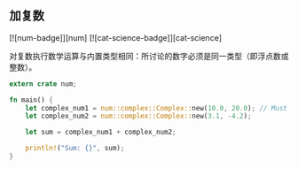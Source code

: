 ## 加复数

[![num-badge]][num] [![cat-science-badge]][cat-science]

对复数执行数学运算与内置类型相同：所讨论的数字必须是同一类型（即浮点数或整数）。

```rust
extern crate num;

fn main() {
    let complex_num1 = num::complex::Complex::new(10.0, 20.0); // Must use floats
    let complex_num2 = num::complex::Complex::new(3.1, -4.2);

    let sum = complex_num1 + complex_num2;

    println!("Sum: {}", sum);
}
```
